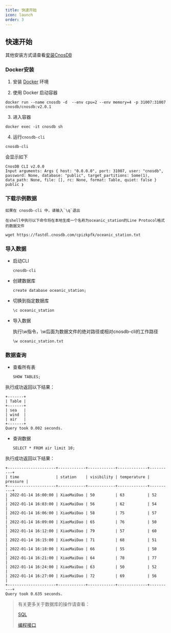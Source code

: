 ```yaml
---
title: 快速开始
icon: launch
order: 3
---
```


## 快速开始

其他安装方式请查看[安装CnosDB](install_cnosdb.md)

### Docker安装

1. 安装 [Docker](https://www.docker.com/products/docker-desktop/) 环境

2. 使用 Docker 启动容器
```shell
docker run --name cnosdb -d  --env cpu=2 --env memory=4 -p 31007:31007 cnosdb/cnosdb:v2.0.1
```

3. 进入容器
```shell
docker exec -it cnosdb sh
```
4. 运行`cnosdb-cli`
```shell
cnosdb-cli
```
会显示如下
```
CnosDB CLI v2.0.0
Input arguments: Args { host: "0.0.0.0", port: 31007, user: "cnosdb", password: None, database: "public", target_partitions: Some(1), data_path: None, file: [], rc: None, format: Table, quiet: false }
public ❯
```

### 下载示例数据

    如果在 cnosdb-cli 中，请输入`\q`退出

    在shell中执行以下命令将在本地生成一个名称为oceanic_station的Line Protocol格式的数据文件

```shell
wget https://fastdl.cnosdb.com/cpizkpfk/oceanic_station.txt
```

### 导入数据
- 启动CLI
    ```shell
    cnosdb-cli
    ```
- 创建数据库
    ```shell
    create database oceanic_station;
    ```
- 切换到指定数据库
    ```shell
    \c oceanic_station
    ```
- 导入数据

    执行\w指令，\w后面为数据文件的绝对路径或相对cnosdb-cli的工作路径
    ```shell
    \w oceanic_station.txt
    ```
### 数据查询
- 查看所有表
    ```shell
    SHOW TABLES;
    ```
执行成功返回以下结果：

    +-------+
    | Table |
    +-------+
    | sea   |
    | wind  |
    | air   |
    +-------+
    Query took 0.002 seconds.
- 查询数据
    ```shell
    SELECT * FROM air limit 10;
    ```
执行成功返回以下结果：

    +---------------------+------------+------------+-------------+----------+
    | time                | station    | visibility | temperature | pressure |
    +---------------------+------------+------------+-------------+----------+
    | 2022-01-14 16:00:00 | XiaoMaiDao | 50         | 63          | 52       |
    | 2022-01-14 16:03:00 | XiaoMaiDao | 56         | 62          | 54       |
    | 2022-01-14 16:06:00 | XiaoMaiDao | 58         | 75          | 57       |
    | 2022-01-14 16:09:00 | XiaoMaiDao | 65         | 76          | 50       |
    | 2022-01-14 16:12:00 | XiaoMaiDao | 79         | 57          | 60       |
    | 2022-01-14 16:15:00 | XiaoMaiDao | 71         | 68          | 51       |
    | 2022-01-14 16:18:00 | XiaoMaiDao | 66         | 55          | 50       |
    | 2022-01-14 16:21:00 | XiaoMaiDao | 64         | 78          | 77       |
    | 2022-01-14 16:24:00 | XiaoMaiDao | 63         | 50          | 52       |
    | 2022-01-14 16:27:00 | XiaoMaiDao | 72         | 69          | 56       |
    +---------------------+------------+------------+-------------+----------+
    Query took 0.635 seconds.

> 有关更多关于数据库的操作请查看：
>
> [SQL](query/sql.md)
>
> [编程接口](application/api.md)